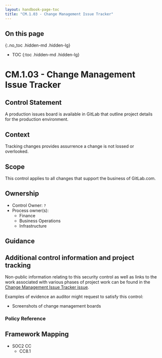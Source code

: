 ```yaml
---
layout: handbook-page-toc
title: "CM.1.03 - Change Management Issue Tracker"
---
```


## On this page
{:.no_toc .hidden-md .hidden-lg}

- TOC
{:toc .hidden-md .hidden-lg}

# CM.1.03 - Change Management Issue Tracker

## Control Statement

A production issues board is available in GitLab that outline project details for the production environment.

## Context

Tracking changes provides assurrence a change is not lossed or overlooked.

## Scope

This control applies to all changes that support the business of GitLab.com.

## Ownership

* Control Owner: `?`
* Process owner(s):
    * Finance
    * Business Operations
    * Infrastructure

## Guidance

## Additional control information and project tracking

Non-public information relating to this security control as well as links to the work associated with various phases of project work can be found in the [Change Management Issue Tracker issue](https://gitlab.com/gitlab-com/gl-security/security-assurance/sec-compliance/compliance/issues/1691).

Examples of evidence an auditor might request to satisfy this control:

* Screenshots of change management boards

### Policy Reference

## Framework Mapping

* SOC2 CC
  * CC8.1
